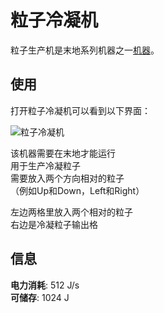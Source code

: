# 粒子冷凝机

粒子生产机是末地系列机器之一[机器](./Machines)。  

## 使用

打开粒子冷凝机可以看到以下界面：  

![粒子冷凝机](https://gzassets.cn/minecraft/plugin/slimefun/wiki/addons/images/transcendence/qar.png ':size=25%')  

该机器需要在末地才能运行  
用于生产冷凝粒子  
需要放入两个方向相对的粒子  
（例如Up和Down，Left和Right） 

左边两格里放入两个相对的粒子  
右边是冷凝粒子输出格  

## 信息
 
**电力消耗**: 512 J/s  
**可储存**: 1024 J


